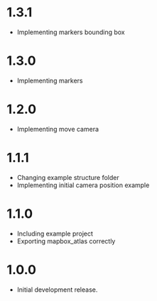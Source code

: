 # 1.3.1

* Implementing markers bounding box

# 1.3.0

* Implementing markers

# 1.2.0

* Implementing move camera

# 1.1.1

* Changing example structure folder
* Implementing initial camera position example

# 1.1.0

* Including example project
* Exporting mapbox_atlas correctly

# 1.0.0

* Initial development release.